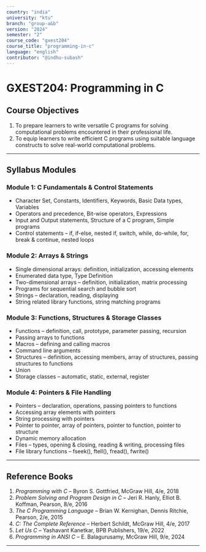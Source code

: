 ```yaml
---
country: "india"
university: "ktu"
branch: "group-a&b"
version: "2024"
semester: "2"
course_code: "gxest204"
course_title: "programming-in-c"
language: "english"
contributor: "@indhu-subash"
---
```


# GXEST204: Programming in C  

## Course Objectives  

1. To prepare learners to write versatile C programs for solving computational problems encountered in their professional life.  
2. To equip learners to write efficient C programs using suitable language constructs to solve real-world computational problems.  

---

## Syllabus Modules  

### Module 1: C Fundamentals & Control Statements  
- Character Set, Constants, Identifiers, Keywords, Basic Data types, Variables  
- Operators and precedence, Bit-wise operators, Expressions  
- Input and Output statements, Structure of a C program, Simple programs  
- Control statements – if, if-else, nested if, switch, while, do-while, for, break & continue, nested loops  

### Module 2: Arrays & Strings  
- Single dimensional arrays: definition, initialization, accessing elements  
- Enumerated data type, Type Definition  
- Two-dimensional arrays – definition, initialization, matrix processing  
- Programs for sequential search and bubble sort  
- Strings – declaration, reading, displaying  
- String related library functions, string matching programs  

### Module 3: Functions, Structures & Storage Classes  
- Functions – definition, call, prototype, parameter passing, recursion  
- Passing arrays to functions  
- Macros – defining and calling macros  
- Command line arguments  
- Structures – definition, accessing members, array of structures, passing structures to functions  
- Union  
- Storage classes – automatic, static, external, register  

### Module 4: Pointers & File Handling  
- Pointers – declaration, operations, passing pointers to functions  
- Accessing array elements with pointers  
- String processing with pointers  
- Pointer to pointer, array of pointers, pointer to function, pointer to structure  
- Dynamic memory allocation  
- Files – types, opening & closing, reading & writing, processing files  
- File library functions – fseek(), ftell(), fread(), fwrite()  

---

## Reference Books  
 
1. *Programming with C* – Byron S. Gottfried, McGraw Hill, 4/e, 2018  
2. *Problem Solving and Program Design in C* – Jeri R. Hanly, Elliot B. Koffman, Pearson, 8/e, 2016  
3. *The C Programming Language* – Brian W. Kernighan, Dennis Ritchie, Pearson, 2/e, 2015  
4. *C: The Complete Reference* – Herbert Schildt, McGraw Hill, 4/e, 2017  
5. *Let Us C* – Yashavant Kanetkar, BPB Publishers, 19/e, 2022  
6. *Programming in ANSI C* – E. Balagurusamy, McGraw Hill, 9/e, 2024  

---
